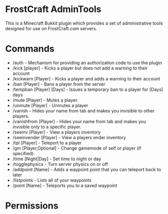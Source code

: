 FrostCraft AdminTools
=================
This is a Minecraft Bukkit plugin which provides a set of administrative tools designed for use on FrostCraft.com servers.

Commands
=================
* /auth - Mechanism for providing an authorization code to use the plugin
* /kick [player] - Kicks a player but does not add a warning to their account
* /kickwarn [Player] - Kicks a player and adds a warning to their account
* /ban [Player] - Bans a player from the server
* /tempban [Player] [Days] - Issues a temporary ban to a player for [Days] days
* /mute [Player] - Mutes a player.
* /unmute [Player] - Unmutes a player
* /vanish - Hides your name from tab and makes you invisible to other players.
* /vanishfrom [Player] - Hides your name from tab and makes you invisible only to a specific player.
* /seeinv [Player] - View a players inventory
* /seeinvender [Player] - View a players ender inventory
* /tpl [Player] - Teleport to a player
* /gm [Player,Optional] - Change gamemode of self or player (if specified).
* /time [Night|Day] - Set time to night or day
* /togglephysics - Turn server physics on or off
* /addpoint [Name] - Adds a waypoint point that you can teleport back to later
* /listpoints - Lists all of your waypoints
* /point [Name] - Teleports you to a saved waypoint


Permissions
=================
